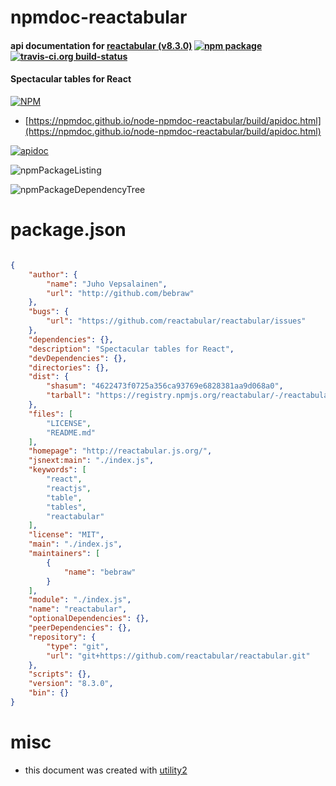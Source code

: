 # npmdoc-reactabular

#### api documentation for  [reactabular (v8.3.0)](http://reactabular.js.org/)  [![npm package](https://img.shields.io/npm/v/npmdoc-reactabular.svg?style=flat-square)](https://www.npmjs.org/package/npmdoc-reactabular) [![travis-ci.org build-status](https://api.travis-ci.org/npmdoc/node-npmdoc-reactabular.svg)](https://travis-ci.org/npmdoc/node-npmdoc-reactabular)

#### Spectacular tables for React

[![NPM](https://nodei.co/npm/reactabular.png?downloads=true&downloadRank=true&stars=true)](https://www.npmjs.com/package/reactabular)

- [https://npmdoc.github.io/node-npmdoc-reactabular/build/apidoc.html](https://npmdoc.github.io/node-npmdoc-reactabular/build/apidoc.html)

[![apidoc](https://npmdoc.github.io/node-npmdoc-reactabular/build/screenCapture.buildCi.browser.%252Ftmp%252Fbuild%252Fapidoc.html.png)](https://npmdoc.github.io/node-npmdoc-reactabular/build/apidoc.html)

![npmPackageListing](https://npmdoc.github.io/node-npmdoc-reactabular/build/screenCapture.npmPackageListing.svg)

![npmPackageDependencyTree](https://npmdoc.github.io/node-npmdoc-reactabular/build/screenCapture.npmPackageDependencyTree.svg)



# package.json

```json

{
    "author": {
        "name": "Juho Vepsalainen",
        "url": "http://github.com/bebraw"
    },
    "bugs": {
        "url": "https://github.com/reactabular/reactabular/issues"
    },
    "dependencies": {},
    "description": "Spectacular tables for React",
    "devDependencies": {},
    "directories": {},
    "dist": {
        "shasum": "4622473f0725a356ca93769e6828381aa9d068a0",
        "tarball": "https://registry.npmjs.org/reactabular/-/reactabular-8.3.0.tgz"
    },
    "files": [
        "LICENSE",
        "README.md"
    ],
    "homepage": "http://reactabular.js.org/",
    "jsnext:main": "./index.js",
    "keywords": [
        "react",
        "reactjs",
        "table",
        "tables",
        "reactabular"
    ],
    "license": "MIT",
    "main": "./index.js",
    "maintainers": [
        {
            "name": "bebraw"
        }
    ],
    "module": "./index.js",
    "name": "reactabular",
    "optionalDependencies": {},
    "peerDependencies": {},
    "repository": {
        "type": "git",
        "url": "git+https://github.com/reactabular/reactabular.git"
    },
    "scripts": {},
    "version": "8.3.0",
    "bin": {}
}
```



# misc
- this document was created with [utility2](https://github.com/kaizhu256/node-utility2)
